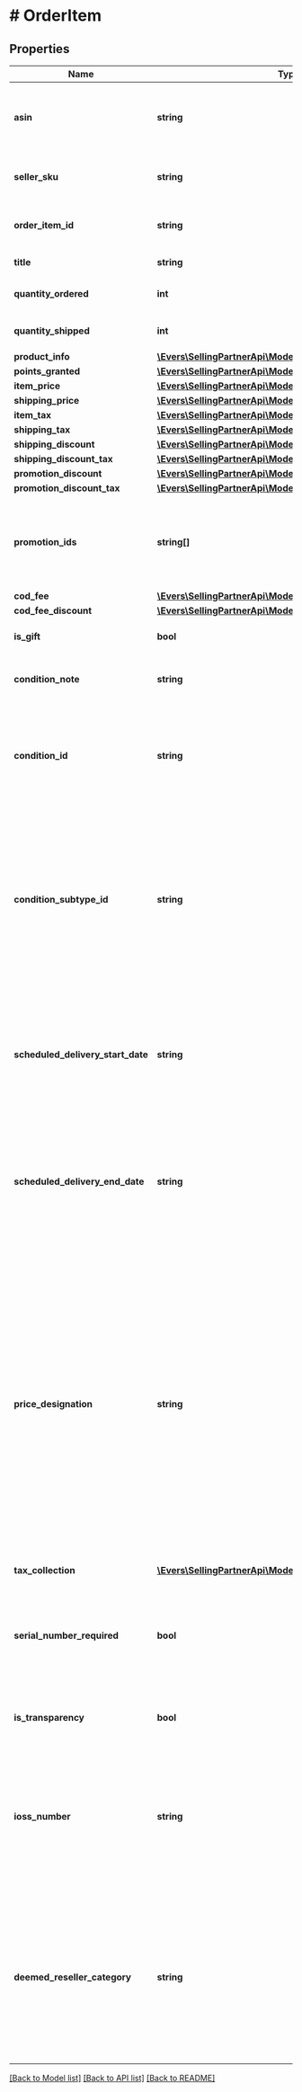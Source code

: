 # # OrderItem

## Properties

Name | Type | Description | Notes
------------ | ------------- | ------------- | -------------
**asin** | **string** | The Amazon Standard Identification Number (ASIN) of the item. |
**seller_sku** | **string** | The seller stock keeping unit (SKU) of the item. | [optional]
**order_item_id** | **string** | An Amazon-defined order item identifier. |
**title** | **string** | The name of the item. | [optional]
**quantity_ordered** | **int** | The number of items in the order. |
**quantity_shipped** | **int** | The number of items shipped. | [optional]
**product_info** | [**\Evers\SellingPartnerApi\Model\Orders\ProductInfoDetail**](ProductInfoDetail.md) |  | [optional]
**points_granted** | [**\Evers\SellingPartnerApi\Model\Orders\PointsGrantedDetail**](PointsGrantedDetail.md) |  | [optional]
**item_price** | [**\Evers\SellingPartnerApi\Model\Orders\Money**](Money.md) |  | [optional]
**shipping_price** | [**\Evers\SellingPartnerApi\Model\Orders\Money**](Money.md) |  | [optional]
**item_tax** | [**\Evers\SellingPartnerApi\Model\Orders\Money**](Money.md) |  | [optional]
**shipping_tax** | [**\Evers\SellingPartnerApi\Model\Orders\Money**](Money.md) |  | [optional]
**shipping_discount** | [**\Evers\SellingPartnerApi\Model\Orders\Money**](Money.md) |  | [optional]
**shipping_discount_tax** | [**\Evers\SellingPartnerApi\Model\Orders\Money**](Money.md) |  | [optional]
**promotion_discount** | [**\Evers\SellingPartnerApi\Model\Orders\Money**](Money.md) |  | [optional]
**promotion_discount_tax** | [**\Evers\SellingPartnerApi\Model\Orders\Money**](Money.md) |  | [optional]
**promotion_ids** | **string[]** | A list of promotion identifiers provided by the seller when the promotions were created. | [optional]
**cod_fee** | [**\Evers\SellingPartnerApi\Model\Orders\Money**](Money.md) |  | [optional]
**cod_fee_discount** | [**\Evers\SellingPartnerApi\Model\Orders\Money**](Money.md) |  | [optional]
**is_gift** | **bool** | When true, the item is a gift. | [optional]
**condition_note** | **string** | The condition of the item as described by the seller. | [optional]
**condition_id** | **string** | The condition of the item.  Possible values: New, Used, Collectible, Refurbished, Preorder, Club. | [optional]
**condition_subtype_id** | **string** | The subcondition of the item.  Possible values: New, Mint, Very Good, Good, Acceptable, Poor, Club, OEM, Warranty, Refurbished Warranty, Refurbished, Open Box, Any, Other. | [optional]
**scheduled_delivery_start_date** | **string** | The start date of the scheduled delivery window in the time zone of the order destination. In ISO 8601 date time format. | [optional]
**scheduled_delivery_end_date** | **string** | The end date of the scheduled delivery window in the time zone of the order destination. In ISO 8601 date time format. | [optional]
**price_designation** | **string** | Indicates that the selling price is a special price that is available only for Amazon Business orders. For more information about the Amazon Business Seller Program, see the [Amazon Business website](https://www.amazon.com/b2b/info/amazon-business).   Possible values: BusinessPrice - A special price that is available only for Amazon Business orders. | [optional]
**tax_collection** | [**\Evers\SellingPartnerApi\Model\Orders\TaxCollection**](TaxCollection.md) |  | [optional]
**serial_number_required** | **bool** | When true, the product type for this item has a serial number.  Returned only for Amazon Easy Ship orders. | [optional]
**is_transparency** | **bool** | When true, transparency codes are required. | [optional]
**ioss_number** | **string** | The IOSS number of the seller. Sellers selling in the EU will be assigned a unique IOSS number that must be listed on all packages sent to the EU. | [optional]
**deemed_reseller_category** | **string** | The category of deemed reseller. This applies to selling partners that are not based in the EU and is used to help them meet the VAT Deemed Reseller tax laws in the EU and UK. | [optional]

[[Back to Model list]](../../README.md#models) [[Back to API list]](../../README.md#endpoints) [[Back to README]](../../README.md)
